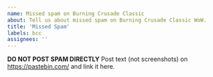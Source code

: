```yaml
---
name: Missed spam on Burning Crusade Classic
about: Tell us about missed spam on Burning Crusade Classic WoW.
title: 'Missed Spam'
labels: bcc
assignees: ''
---
```


**DO NOT POST SPAM DIRECTLY**
Post text (not screenshots) on <https://pastebin.com/> and link it here.
